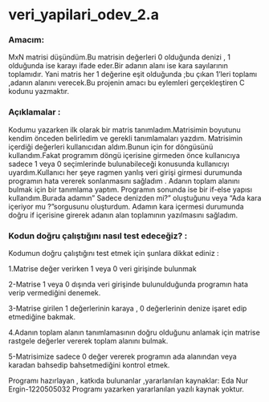 # veri_yapilari_odev_2.a
<h3>Amacım:</h3>
<p> MxN matrisi düşündüm.Bu matrisin değerleri 0 olduğunda denizi , 1 olduğunda ise karayı ifade eder.Bir adanın alanı ise kara sayılarının toplamıdır. Yani matris her 1 değerine eşit olduğunda ;bu çıkan 1’leri toplamı ,adanın alanını verecek.Bu projenin amacı bu eylemleri gerçekleştiren C kodunu yazmaktır.</p>

<h3>Açıklamalar : </h3>
<p>Kodumu yazarken ilk olarak bir matris tanımladım.Matrisimin boyutunu kendim önceden belirledim ve gerekli tanımlamaları yazdım.
 Matrisimin içerdiği değerleri kullanıcıdan aldım.Bunun için for döngüsünü kullandım.Fakat programım döngü içerisine girmeden önce kullanıcıya sadece 1 veya 0 seçimlerinde bulunabileceği konusunda kullanıcıyı uyardım.Kullanıcı her şeye ragmen yanlış veri girişi girmesi durumunda programın hata vererek sonlanmasını sağladım .
Adanın toplam alanını bulmak için bir tanımlama yaptım.
Programın sonunda ise bir if-else yapısı kullandım.Burada adamın” Sadece denizden mi?” oluştuğunu veya “Ada  kara içeriyor mu ?”sorgusunu oluşturdum. Adamın kara içermesi durumunda doğru if içerisine girerek adanın alan toplamının yazılmasını sağladım.</p>

<h3>Kodun doğru çalıştığını nasıl test edeceğiz? :</h3>
<p>Kodumun doğru çalıştığını test etmek için şunlara dikkat ediniz :</p>
<p>1.Matrise değer verirken 1 veya 0 veri girişinde bulunmak</p>
<p>2-Matrise 1 veya 0 dışında veri girişinde bulunulduğunda programın hata verip vermediğini denemek.</p>
<p>3-Matrise girilen 1 değerlerinin karaya , 0 değerlerinin denize işaret edip etmediğine bakmak.</p>
<p>4.Adanın toplam alanın tanımlamasının doğru olduğunu anlamak için matrise rastgele değerler vererek toplam alanını bulmak.</p>
<p>5-Matrisimize sadece 0 değer vererek programın ada alanından veya karadan bahsedip bahsetmediğini kontrol etmek.</p>

<p>Programı hazırlayan , katkıda bulunanlar ,yararlanılan kaynaklar:
Eda Nur Ergin-1220505032
Programı yazarken yararlanılan yazılı kaynak yoktur.
</p>
